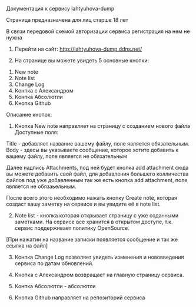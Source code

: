 Документация к сервису lahtyuhova-dump

Страница предназначена для лиц старше 18 лет 

В связи передовой схемой авторизации 
сервиса регистрация на нем не нужна

1) Перейти на сайт: http://lahtyuhova-dump.ddns.net/

2) На странице вы можете увидеть 5 основные кнопки:
  1. New note
  2. Note list
  3. Change Log
  4. Конпка с Александром
  5. Конпка Абсолютли
  6. Кнопка Github

Описание кнопок: 
1. Кнопка New note направляет на страницу с созданием нового файла 
Доступные поля: 

Title - добавляет название вашему файлу, поле является обязательным.
Body - здесы вы указываете сообщение, которое хотите добавить к вашему файлу, поле является не обязательным

Далее надпись Attachments, под ней будет кнопка add attachment сюда вы можете добавить свой файл, для добавления большего колличества файлов под уже добавленным так же есть кнопка add attachment, поле является не обязаьельным.

После всего этого необходимо нажать кнопку Create note, которая создаст вашу заметку на сервисе и вы увидите её в note list.

2. Note list - кнопка которая открывает страницу с уже соданными заметками. На сервисе все хранится в открытом доступе, т.к. сервис поддерживает политику OpenSource.

[При нажатии на название записки появляется сообщение и так же ссылка на файл] 

3. Конпка Change Log позволяет увидеть изменения и нововведения сервиса по датам обновлений.

4. Кнопка с Александром возвращает на главную страницу сервиса.

5. Конпка Абсолютли - абсолютли

6. Кнопка Github направляет на репозиторий сервиса
